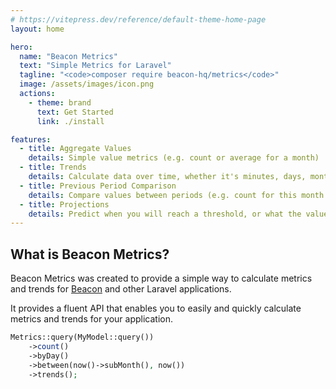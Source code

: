 ```yaml
---
# https://vitepress.dev/reference/default-theme-home-page
layout: home

hero:
  name: "Beacon Metrics"
  text: "Simple Metrics for Laravel"
  tagline: "<code>composer require beacon-hq/metrics</code>"
  image: /assets/images/icon.png
  actions:
    - theme: brand
      text: Get Started
      link: ./install

features:
  - title: Aggregate Values
    details: Simple value metrics (e.g. count or average for a month)
  - title: Trends
    details: Calculate data over time, whether it's minutes, days, months, or years, or anything in between.
  - title: Previous Period Comparison
    details: Compare values between periods (e.g. count for this month and last month).
  - title: Projections
    details: Predict when you will reach a threshold, or what the value will be at a certain point in the future.
---
```


## What is Beacon Metrics?

Beacon Metrics was created to provide a simple way to calculate metrics and trends for [Beacon](https://beacon-hq.dev) and other Laravel applications.

It provides a fluent API that enables you to easily and quickly calculate metrics and trends for your application.

```php
Metrics::query(MyModel::query())
    ->count()
    ->byDay()
    ->between(now()->subMonth(), now())
    ->trends(); 
```
